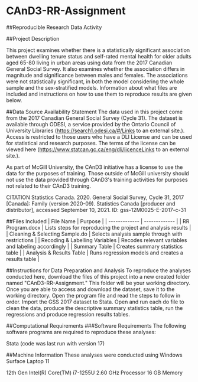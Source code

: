 # CAnD3-RR-Assignment

##Reproducible Research Data Activity

##Project Description

This project examines whether there is a statistically significant association between dwelling tenure status and self-rated mental health for older adults aged 65-80 living in urban areas using data from the 2017 Canadian General Social Survey. It also examines whether the association differs in magnitude and significance between males and females. The associations were not statistically significant, in both the model considering the whole sample and the sex-stratified models. Information about what files are included and instructions on how to use them to reproduce results are given below. 

##Data Source Availability Statement
The data used in this project come from the 2017 Canadian General Social Survey (Cycle 31). The dataset is available through ODESI, a service provided by the Ontario Council of University Libraries  (https://search1.odesi.ca/#/Links to an external site.). Access is restricted to those users who have a DLI License and can be used for statistical and research purposes. The terms of the license can be viewed here (https://www.statcan.gc.ca/eng/dli/licenceLinks to an external site.).

As part of McGill University, the CAnD3 initiative has a license to use the data for the purposes of training. Those outside of McGill university should not use the data provided through CAnD3's training activities for purposes not related to their CAnD3 training.

CITATION
Statistics Canada. 2020. General Social Survey, Cycle 31, 2017 [Canada]: Family (version 2020-09). Statistics Canada [producer and distributor], accessed September 10, 2021. ID: gss-12M0025-E-2017-c-31

##Files Included
| File Name	  | Purpose |
| ------------- | ------------- |
| RR Program.docx | Lists steps for reproducing the project and analysis results  |
| Cleaning & Selecting Sample.do | Selects analysis sample through with restrictions  |
| Recoding & Labelling Variables  | Recodes relevant variables and labeling accordingly |
| Summary Table  | Creates summary statistics table  |
| Analysis & Results Table  | Runs regression models and creates a results table  |

##Instructions for Data Preparation and Analysis
To reproduce the analyses conducted here, download the files of this project into a new created folder named "CAnD3-RR-Assignment." This folder will be your working directory. Once you are able to access and download the dataset, save it to the working directory. Open the program file and read the steps to follow in order. Import the GSS 2017 dataset to Stata. Open and run each do file to clean the data, produce the descriptive summary statistics table, run the regressions and produce regression results tables.

##Computational Requirements
###Software Requirements
The following software programs are required to reproduce these analyses:

Stata (code was last run with version 17)

##Machine Information
These analyses were conducted using Windows Surface Laptop 11

12th Gen Intel(R) Core(TM) i7-1255U 2.60 GHz Processor
16 GB Memory
